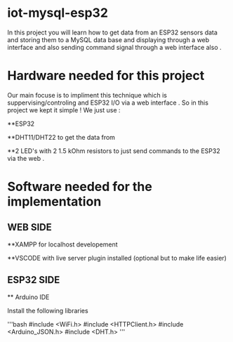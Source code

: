 # iot-mysql-esp32
In this project you will learn how to get data from an ESP32 sensors data and storing them to a MySQL data base and displaying through a web interface and also sending command signal through a web interface also .

# Hardware needed for this project 
Our main focuse is to impliment this technique which is suppervising/controling and ESP32 I/O via a web interface .
So in this project we kept it simple !
We just use  : 

**ESP32 

**DHT11/DHT22 to get the data from

**2 LED's with 2 1.5 kOhm resistors to just send commands to the ESP32 via the web .

# Software needed for the implementation 
## WEB SIDE 
**XAMPP for localhost developement 

**VSCODE with live server plugin installed (optional but to make life easier)

## ESP32 SIDE
** Arduino IDE 

Install the following libraries 

'''bash 
#include <WiFi.h>
#include <HTTPClient.h>
#include <Arduino_JSON.h>
#include <DHT.h>
'''




